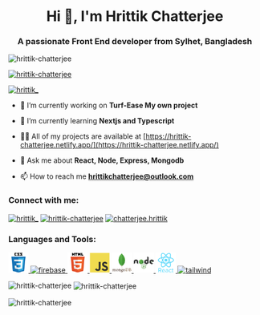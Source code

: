 <h1 align="center">Hi 👋, I'm Hrittik Chatterjee</h1>
<h3 align="center">A passionate Front End developer from Sylhet, Bangladesh</h3>

<p align="left"> <img src="https://komarev.com/ghpvc/?username=hrittik-chatterjee&label=Profile%20views&color=0e75b6&style=flat" alt="hrittik-chatterjee" /> </p>

<p align="left"> <a href="https://github.com/ryo-ma/github-profile-trophy"><img src="https://github-profile-trophy.vercel.app/?username=hrittik-chatterjee" alt="hrittik-chatterjee" /></a> </p>

<p align="left"> <a href="https://twitter.com/hrittik_" target="blank"><img src="https://img.shields.io/twitter/follow/hrittik_?logo=twitter&style=for-the-badge" alt="hrittik_" /></a> </p>

- 🔭 I’m currently working on **Turf-Ease My own project**

- 🌱 I’m currently learning **Nextjs and Typescript**

- 👨‍💻 All of my projects are available at [https://hrittik-chatterjee.netlify.app/](https://hrittik-chatterjee.netlify.app/)

- 💬 Ask me about **React, Node, Express, Mongodb**

- 📫 How to reach me **hrittikchatterjee@outlook.com**

<h3 align="left">Connect with me:</h3>
<p align="left">
<a href="https://twitter.com/hrittik_" target="blank"><img align="center" src="https://raw.githubusercontent.com/rahuldkjain/github-profile-readme-generator/master/src/images/icons/Social/twitter.svg" alt="hrittik_" height="30" width="40" /></a>
<a href="https://linkedin.com/in/hrittik-chatterjee" target="blank"><img align="center" src="https://raw.githubusercontent.com/rahuldkjain/github-profile-readme-generator/master/src/images/icons/Social/linked-in-alt.svg" alt="hrittik-chatterjee" height="30" width="40" /></a>
<a href="https://instagram.com/chatterjee.hrittik" target="blank"><img align="center" src="https://raw.githubusercontent.com/rahuldkjain/github-profile-readme-generator/master/src/images/icons/Social/instagram.svg" alt="chatterjee.hrittik" height="30" width="40" /></a>
</p>

<h3 align="left">Languages and Tools:</h3>
<p align="left"> <a href="https://www.w3schools.com/css/" target="_blank" rel="noreferrer"> <img src="https://raw.githubusercontent.com/devicons/devicon/master/icons/css3/css3-original-wordmark.svg" alt="css3" width="40" height="40"/> </a> <a href="https://firebase.google.com/" target="_blank" rel="noreferrer"> <img src="https://www.vectorlogo.zone/logos/firebase/firebase-icon.svg" alt="firebase" width="40" height="40"/> </a> <a href="https://www.w3.org/html/" target="_blank" rel="noreferrer"> <img src="https://raw.githubusercontent.com/devicons/devicon/master/icons/html5/html5-original-wordmark.svg" alt="html5" width="40" height="40"/> </a> <a href="https://developer.mozilla.org/en-US/docs/Web/JavaScript" target="_blank" rel="noreferrer"> <img src="https://raw.githubusercontent.com/devicons/devicon/master/icons/javascript/javascript-original.svg" alt="javascript" width="40" height="40"/> </a> <a href="https://www.mongodb.com/" target="_blank" rel="noreferrer"> <img src="https://raw.githubusercontent.com/devicons/devicon/master/icons/mongodb/mongodb-original-wordmark.svg" alt="mongodb" width="40" height="40"/> </a> <a href="https://nodejs.org" target="_blank" rel="noreferrer"> <img src="https://raw.githubusercontent.com/devicons/devicon/master/icons/nodejs/nodejs-original-wordmark.svg" alt="nodejs" width="40" height="40"/> </a> <a href="https://reactjs.org/" target="_blank" rel="noreferrer"> <img src="https://raw.githubusercontent.com/devicons/devicon/master/icons/react/react-original-wordmark.svg" alt="react" width="40" height="40"/> </a> <a href="https://tailwindcss.com/" target="_blank" rel="noreferrer"> <img src="https://www.vectorlogo.zone/logos/tailwindcss/tailwindcss-icon.svg" alt="tailwind" width="40" height="40"/> </a> </p>

<p><img align="left" src="https://github-readme-stats.vercel.app/api/top-langs?username=hrittik-chatterjee&show_icons=true&locale=en&layout=compact" alt="hrittik-chatterjee" /></p>

<p>&nbsp;<img align="center" src="https://github-readme-stats.vercel.app/api?username=hrittik-chatterjee&show_icons=true&locale=en" alt="hrittik-chatterjee" /></p>

<p><img align="center" src="https://github-readme-streak-stats.herokuapp.com/?user=hrittik-chatterjee&" alt="hrittik-chatterjee" /></p>
